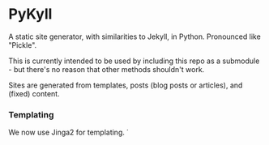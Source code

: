 # PyKyll
A static site generator, with similarities to Jekyll, in Python. Pronounced like "Pickle".

This is currently intended to be used by including this repo as a submodule - but there's no reason that other methods shouldn't work.

Sites are generated from templates, posts (blog posts or articles), and (fixed) content.

### Templating

We now use Jinga2 for templating.
˙